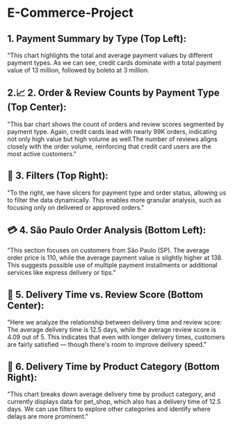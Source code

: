 # E-Commerce-Project

## 1. Payment Summary by Type (Top Left):
"This chart highlights the total and average payment values by different payment types.
As we can see, credit cards dominate with a total payment value of 13 million, followed by boleto at 3 million.



## 2.📈 2. Order & Review Counts by Payment Type (Top Center):
"This bar chart shows the count of orders and review scores segmented by payment type. Again, credit cards lead with nearly 99K orders, indicating not only high value but high volume as well.The number of reviews aligns closely with the order volume, reinforcing that credit card users are the most active customers."


## 🧾 3. Filters (Top Right):
"To the right, we have slicers for payment type and order status, allowing us to filter the data dynamically.
This enables more granular analysis, such as focusing only on delivered or approved orders."


## 💳 4. São Paulo Order Analysis (Bottom Left):
"This section focuses on customers from São Paulo (SP).
The average order price is 110, while the average payment value is slightly higher at 138.
This suggests possible use of multiple payment installments or additional services like express delivery or tips."


## 🚚 5. Delivery Time vs. Review Score (Bottom Center):
"Here we analyze the relationship between delivery time and review score:
The average delivery time is 12.5 days, while the average review score is 4.09 out of 5.
This indicates that even with longer delivery times, customers are fairly satisfied — though there's room to improve delivery speed."



## 🐾 6. Delivery Time by Product Category (Bottom Right):

"This chart breaks down average delivery time by product category, and currently displays data for pet_shop, which also has a delivery time of 12.5 days.
We can use filters to explore other categories and identify where delays are more prominent."








